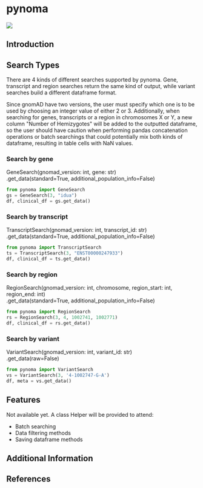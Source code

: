 # pynoma

![](https://img.shields.io/badge/python-v3.x-blue)

## Introduction


## Search Types

There are 4 kinds of different searches supported by pynoma. Gene, transcript and region searches return the same kind of output, while variant searches build a different dataframe format.

Since gnomAD have two versions, the user must specify which one is to be used by choosing an integer value of either 2 or 3. Additionally, when searching for genes, transcripts or a region in chromosomes X or Y, a new column "Number of Hemizygotes" will be added to the outputted dataframe, so the user should have caution when performing pandas concatenation operations or batch searchings that could potentially mix both kinds of dataframe, resulting in table cells with NaN values.

### Search by gene

GeneSearch(gnomad_version: int, gene: str)<br />
.get_data(standard=True, additional_population_info=False)

```python
from pynoma import GeneSearch
gs = GeneSearch(3, "idua")
df, clinical_df = gs.get_data()
```

### Search by transcript


TranscriptSearch(gnomad_version: int, transcript_id: str)<br />
.get_data(standard=True, additional_population_info=False)

```python
from pynoma import TranscriptSearch
ts = TranscriptSearch(3, "ENST00000247933")
df, clinical_df = ts.get_data()
```


### Search by region

RegionSearch(gnomad_version: int, chromosome, region_start: int, region_end: int)<br />
.get_data(standard=True, additional_population_info=False)

```python
from pynoma import RegionSearch
rs = RegionSearch(3, 4, 1002741, 1002771)
df, clinical_df = rs.get_data()
```

### Search by variant

VariantSearch(gnomad_version: int, variant_id: str)<br />
.get_data(raw=False)

```python
from pynoma import VariantSearch
vs = VariantSearch(3, '4-1002747-G-A')
df, meta = vs.get_data()
```

## Features

Not available yet.
A class Helper will be provided to attend:
* Batch searching 
* Data filtering methods
* Saving dataframe methods

## Additional Information

## References
